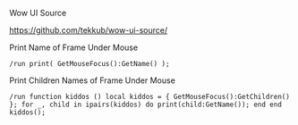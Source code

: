 Wow UI Source

https://github.com/tekkub/wow-ui-source/

Print Name of Frame Under Mouse
```
/run print( GetMouseFocus():GetName() );
```

Print Children Names of Frame Under Mouse
```
/run function kiddos () local kiddos = { GetMouseFocus():GetChildren() }; for _, child in ipairs(kiddos) do print(child:GetName()); end end kiddos();
```


